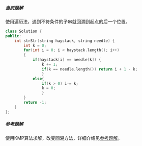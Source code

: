 ##### 当前题解

使用遍历法，遇到不符条件的子串就回溯到起点的后一个位置。

```c++
class Solution {
public:
    int strStr(string haystack, string needle) {
        int k = 0;
        for(int i = 0; i < haystack.length(); i++)
        {
            if(haystack[i] == needle[k]) {
                k += 1;
                if(k == needle.length()) return i + 1 - k;
                }
            else{
                if(k > 0) i-= k;
                k = 0;
                } 
        }
        return -1;
    }
};
```

##### 参考题解

使用KMP算法求解，改变回溯方法，详细介绍见[参考题解](https://leetcode.cn/problems/find-the-index-of-the-first-occurrence-in-a-string/solutions/575568/shua-chuan-lc-shuang-bai-po-su-jie-fa-km-tb86/)。
